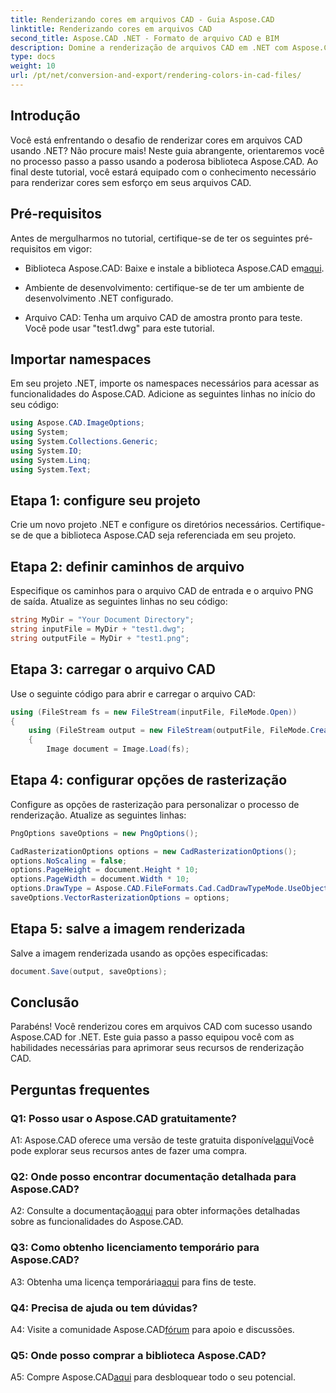 ```yaml
---
title: Renderizando cores em arquivos CAD - Guia Aspose.CAD
linktitle: Renderizando cores em arquivos CAD
second_title: Aspose.CAD .NET - Formato de arquivo CAD e BIM
description: Domine a renderização de arquivos CAD em .NET com Aspose.CAD. Siga nosso guia passo a passo para cores vivas.
type: docs
weight: 10
url: /pt/net/conversion-and-export/rendering-colors-in-cad-files/
---
```

## Introdução

Você está enfrentando o desafio de renderizar cores em arquivos CAD usando .NET? Não procure mais! Neste guia abrangente, orientaremos você no processo passo a passo usando a poderosa biblioteca Aspose.CAD. Ao final deste tutorial, você estará equipado com o conhecimento necessário para renderizar cores sem esforço em seus arquivos CAD.

## Pré-requisitos

Antes de mergulharmos no tutorial, certifique-se de ter os seguintes pré-requisitos em vigor:

-  Biblioteca Aspose.CAD: Baixe e instale a biblioteca Aspose.CAD em[aqui](https://releases.aspose.com/cad/net/).

- Ambiente de desenvolvimento: certifique-se de ter um ambiente de desenvolvimento .NET configurado.

- Arquivo CAD: Tenha um arquivo CAD de amostra pronto para teste. Você pode usar "test1.dwg" para este tutorial.

## Importar namespaces

Em seu projeto .NET, importe os namespaces necessários para acessar as funcionalidades do Aspose.CAD. Adicione as seguintes linhas no início do seu código:

```csharp
using Aspose.CAD.ImageOptions;
using System;
using System.Collections.Generic;
using System.IO;
using System.Linq;
using System.Text;
```

## Etapa 1: configure seu projeto

Crie um novo projeto .NET e configure os diretórios necessários. Certifique-se de que a biblioteca Aspose.CAD seja referenciada em seu projeto.

## Etapa 2: definir caminhos de arquivo

Especifique os caminhos para o arquivo CAD de entrada e o arquivo PNG de saída. Atualize as seguintes linhas no seu código:

```csharp
string MyDir = "Your Document Directory";
string inputFile = MyDir + "test1.dwg";
string outputFile = MyDir + "test1.png";
```

## Etapa 3: carregar o arquivo CAD

Use o seguinte código para abrir e carregar o arquivo CAD:

```csharp
using (FileStream fs = new FileStream(inputFile, FileMode.Open))
{
    using (FileStream output = new FileStream(outputFile, FileMode.Create))
    {
        Image document = Image.Load(fs);
```

## Etapa 4: configurar opções de rasterização

Configure as opções de rasterização para personalizar o processo de renderização. Atualize as seguintes linhas:

```csharp
PngOptions saveOptions = new PngOptions();

CadRasterizationOptions options = new CadRasterizationOptions();
options.NoScaling = false;
options.PageHeight = document.Height * 10;
options.PageWidth = document.Width * 10;
options.DrawType = Aspose.CAD.FileFormats.Cad.CadDrawTypeMode.UseObjectColor;
saveOptions.VectorRasterizationOptions = options;
```

## Etapa 5: salve a imagem renderizada

Salve a imagem renderizada usando as opções especificadas:

```csharp
document.Save(output, saveOptions);
```

## Conclusão

Parabéns! Você renderizou cores em arquivos CAD com sucesso usando Aspose.CAD for .NET. Este guia passo a passo equipou você com as habilidades necessárias para aprimorar seus recursos de renderização CAD.

## Perguntas frequentes

### Q1: Posso usar o Aspose.CAD gratuitamente?

 A1: Aspose.CAD oferece uma versão de teste gratuita disponível[aqui](https://releases.aspose.com/)Você pode explorar seus recursos antes de fazer uma compra.

### Q2: Onde posso encontrar documentação detalhada para Aspose.CAD?

 A2: Consulte a documentação[aqui](https://reference.aspose.com/cad/net/) para obter informações detalhadas sobre as funcionalidades do Aspose.CAD.

### Q3: Como obtenho licenciamento temporário para Aspose.CAD?

 A3: Obtenha uma licença temporária[aqui](https://purchase.aspose.com/temporary-license/) para fins de teste.

### Q4: Precisa de ajuda ou tem dúvidas?

 A4: Visite a comunidade Aspose.CAD[fórum](https://forum.aspose.com/c/cad/19) para apoio e discussões.

### Q5: Onde posso comprar a biblioteca Aspose.CAD?

 A5: Compre Aspose.CAD[aqui](https://purchase.aspose.com/buy) para desbloquear todo o seu potencial.